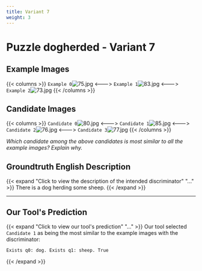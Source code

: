 ```yaml
---
title: Variant 7
weight: 3
---
```


# Puzzle dogherded - Variant 7

## Example Images
{{< columns >}}
`Example 0`![75.jpg](/natscene_data/images/75.jpg)
<--->
`Example 1`![83.jpg](/natscene_data/images/83.jpg)
<--->
`Example 2`![73.jpg](/natscene_data/images/73.jpg)
{{< /columns >}}

## Candidate Images
{{< columns >}}
`Candidate 0`![80.jpg](/natscene_data/images/80.jpg)
<--->
`Candidate 1`![85.jpg](/natscene_data/images/85.jpg)
<--->
`Candidate 2`![76.jpg](/natscene_data/images/76.jpg)
<--->
`Candidate 3`![77.jpg](/natscene_data/images/77.jpg)
{{< /columns >}}

*Which candidate among the above candidates is most similar to all the example images? Explain why.*

## Groundtruth English Description

{{< expand "Click to view the description of the intended discriminator" "..." >}}
There is a dog herding some sheep.
{{< /expand >}}

---



## Our Tool's Prediction

{{< expand "Click to view our tool's prediction" "..." >}}
Our tool selected `Candidate 1` as being the most similar to the example images with the discriminator:
```plaintext
Exists q0: dog. Exists q1: sheep. True
```
{{< /expand >}}

